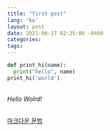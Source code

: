 ```yaml
---
title: "first post"
lang: 'ko'
layout: post
date: 2021-06-17 02:35:00 -0400
categories:
tags:
---
```


```python
def print_hi(name):
  print("hello", name)
print_hi('world')
```
<br />_Hello Wolrd!_

<br />[마크다운 문법](http://gjchoi.github.io/env/Kramdown(%EB%A7%88%ED%81%AC%EB%8B%A4%EC%9A%B4)-%EC%82%AC%EC%9A%A9%EB%B2%95/)
